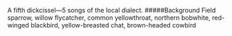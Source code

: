 A fifth dickcissel—5 songs of the local dialect.
#####Background
Field sparrow, willow flycatcher, common yellowthroat, northern bobwhite, red-winged blackbird, yellow-breasted chat, brown-headed cowbird
